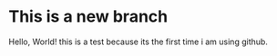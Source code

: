 This is a new branch
================================

Hello, World! this is a test because its the first time i am using github.
